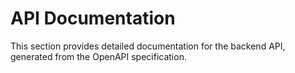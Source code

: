 # API Documentation

This section provides detailed documentation for the backend API, generated from the OpenAPI specification.

<api-doc openapi-path="../../api/backend_example-openapi.yaml" title="Backend API"></api-doc>
